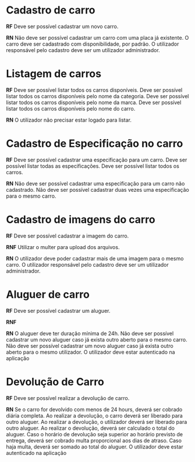 # Cadastro de carro
**RF**
Deve ser possível cadastrar um novo carro.

**RN**
Não deve ser possível cadastrar um carro com uma placa já existente.
O carro deve ser cadastrado  com disponibilidade, por padrão.
O utilizador responsável pelo cadastro deve ser um utilizador administrador.

# Listagem de carros
**RF**
Deve ser possível listar todos os carros disponíveis.
Deve ser possível listar todos os carros disponíveis pelo nome da categoria. 
Deve ser possível listar todos os carros disponíveis pelo nome da marca.
Deve ser possível listar todos os carros disponíveis pelo nome do carro. 

**RN**
O utilizador não precisar estar logado para listar.

# Cadastro de Especificação no carro
**RF**
Deve ser possível cadastrar uma especificação para um carro.
Deve ser possível listar todas as especificações.
Deve ser possível listar todos os carros.

**RN**
Não deve ser possível cadastrar uma especificação para um carro não cadastrado.
Não deve ser possível cadastrar duas vezes uma especificação para o mesmo carro.

# Cadastro de imagens do carro
**RF**
Deve ser possível cadastrar a imagem do carro.

**RNF**
Utilizar o multer para upload dos arquivos.

**RN**
O utilizador deve poder cadastrar mais de uma imagem para o mesmo carro.
O utilizador responsável pelo cadastro deve ser um utilizador administrador.

# Aluguer de carro
**RF**
Deve ser possível cadastrar um aluguer.

**RNF**

**RN**
O aluguer deve ter duração mínima de 24h.
Não deve ser possível cadastrar um novo aluguer caso já exista outro aberto para o mesmo carro.
Não deve ser possível cadastrar um novo aluguer caso já exista outro aberto para o mesmo utilizador.
O utilizador deve estar autenticado na aplicação

# Devolução de Carro
**RF**
Deve ser possível realizar a devolução de carro.

**RN**
Se o carro for devolvido com menos de 24 hours, deverá ser cobrado diária completa.
Ao realizar a devolução, o carro deverá ser liberado para outro aluguer.
Ao realizar a devolução, o utilizador deverá ser liberado para outro aluguer.
Ao realizar o devolução, deverá ser calculado o total do aluguer.
Caso o horário de devolução seja superior ao horário previsto de entrega, deverá ser cobrado multa proporcional aos dias de atraso.
Caso haja multa, deverá ser somado ao total do aluguer.
O utilizador deve estar autenticado na aplicação


<!-- ------------------------------- -->
<!-- **RF** => Requisitos funcionais

**RNF** => Requisitos não funcionais

**RN** => Regras de negócio -->